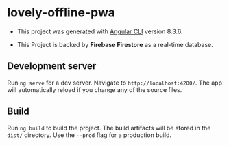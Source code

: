 # lovely-offline-pwa

* This project was generated with [Angular CLI](https://github.com/angular/angular-cli) version 8.3.6.

* This Project is backed by **Firebase Firestore** as a real-time database.

## Development server

Run `ng serve` for a dev server. Navigate to `http://localhost:4200/`. The app will automatically reload if you change any of the source files.


## Build

Run `ng build` to build the project. The build artifacts will be stored in the `dist/` directory. Use the `--prod` flag for a production build.